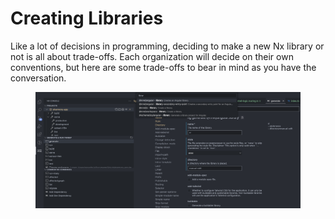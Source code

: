 # Creating Libraries

Like a lot of decisions in programming, deciding to make a new Nx library or not is all about trade-offs. Each organization will decide on their own conventions, but here are some trade-offs to bear in mind as you have the conversation.

<figure><img src="../.gitbook/assets/Screen Shot 2022-12-20 at 11.04.02.png" alt=""><figcaption></figcaption></figure>
